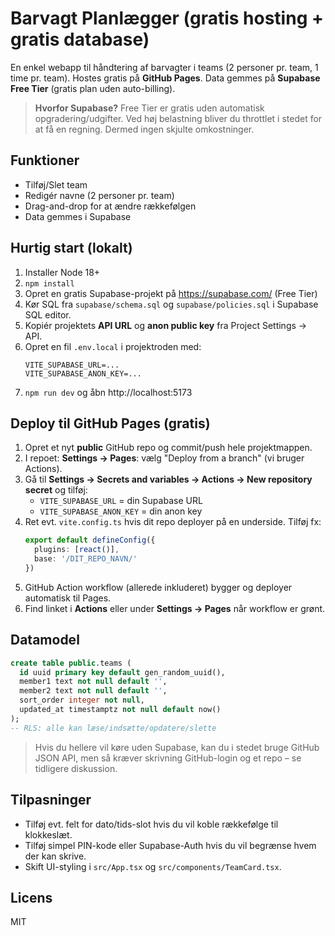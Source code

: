 # Barvagt Planlægger (gratis hosting + gratis database)

En enkel webapp til håndtering af barvagter i teams (2 personer pr. team, 1 time pr. team).
Hostes gratis på **GitHub Pages**. Data gemmes på **Supabase Free Tier** (gratis plan uden auto-billing).

> **Hvorfor Supabase?** Free Tier er gratis uden automatisk opgradering/udgifter. Ved høj belastning bliver du throttlet i stedet for at få en regning. Dermed ingen skjulte omkostninger.

## Funktioner
- Tilføj/Slet team
- Redigér navne (2 personer pr. team)
- Drag-and-drop for at ændre rækkefølgen
- Data gemmes i Supabase

## Hurtig start (lokalt)
1. Installer Node 18+
2. `npm install`
3. Opret en gratis Supabase-projekt på https://supabase.com/ (Free Tier)
4. Kør SQL fra `supabase/schema.sql` og `supabase/policies.sql` i Supabase SQL editor.
5. Kopiér projektets **API URL** og **anon public key** fra Project Settings → API.
6. Opret en fil `.env.local` i projektroden med:
   ```env
   VITE_SUPABASE_URL=... 
   VITE_SUPABASE_ANON_KEY=...
   ```
7. `npm run dev` og åbn http://localhost:5173

## Deploy til GitHub Pages (gratis)
1. Opret et nyt **public** GitHub repo og commit/push hele projektmappen.
2. I repoet: **Settings → Pages**: vælg "Deploy from a branch" (vi bruger Actions).
3. Gå til **Settings → Secrets and variables → Actions → New repository secret** og tilføj:
   - `VITE_SUPABASE_URL` = din Supabase URL
   - `VITE_SUPABASE_ANON_KEY` = din anon key
4. Ret evt. `vite.config.ts` hvis dit repo deployer på en underside. Tilføj fx:
   ```ts
   export default defineConfig({
     plugins: [react()],
     base: '/DIT_REPO_NAVN/'
   })
   ```
5. GitHub Action workflow (allerede inkluderet) bygger og deployer automatisk til Pages.
6. Find linket i **Actions** eller under **Settings → Pages** når workflow er grønt.

## Datamodel
```sql
create table public.teams (
  id uuid primary key default gen_random_uuid(),
  member1 text not null default '',
  member2 text not null default '',
  sort_order integer not null,
  updated_at timestamptz not null default now()
);
-- RLS: alle kan læse/indsætte/opdatere/slette
```

> Hvis du hellere vil køre uden Supabase, kan du i stedet bruge GitHub JSON API,
> men så kræver skrivning GitHub-login og et repo – se tidligere diskussion.

## Tilpasninger
- Tilføj evt. felt for dato/tids-slot hvis du vil koble rækkefølge til klokkeslæt.
- Tilføj simpel PIN-kode eller Supabase-Auth hvis du vil begrænse hvem der kan skrive.
- Skift UI-styling i `src/App.tsx` og `src/components/TeamCard.tsx`.

## Licens
MIT
